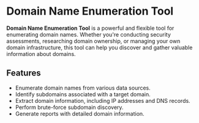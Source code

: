 # Domain Name Enumeration Tool

**Domain Name Enumeration Tool** is a powerful and flexible tool for enumerating domain names. Whether you're conducting security assessments, researching domain ownership, or managing your own domain infrastructure, this tool can help you discover and gather valuable information about domains.

## Features

- Enumerate domain names from various data sources.
- Identify subdomains associated with a target domain.
- Extract domain information, including IP addresses and DNS records.
- Perform brute-force subdomain discovery.
- Generate reports with detailed domain information.